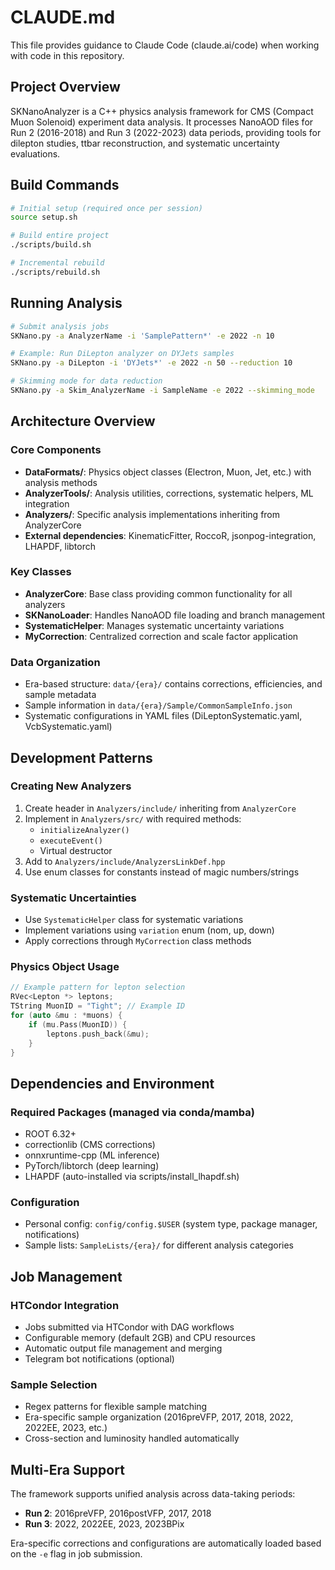 # CLAUDE.md

This file provides guidance to Claude Code (claude.ai/code) when working with code in this repository.

## Project Overview

SKNanoAnalyzer is a C++ physics analysis framework for CMS (Compact Muon Solenoid) experiment data analysis. It processes NanoAOD files for Run 2 (2016-2018) and Run 3 (2022-2023) data periods, providing tools for dilepton studies, ttbar reconstruction, and systematic uncertainty evaluations.

## Build Commands

```bash
# Initial setup (required once per session)
source setup.sh

# Build entire project
./scripts/build.sh

# Incremental rebuild
./scripts/rebuild.sh
```

## Running Analysis

```bash
# Submit analysis jobs
SKNano.py -a AnalyzerName -i 'SamplePattern*' -e 2022 -n 10

# Example: Run DiLepton analyzer on DYJets samples
SKNano.py -a DiLepton -i 'DYJets*' -e 2022 -n 50 --reduction 10

# Skimming mode for data reduction
SKNano.py -a Skim_AnalyzerName -i SampleName -e 2022 --skimming_mode
```

## Architecture Overview

### Core Components
- **DataFormats/**: Physics object classes (Electron, Muon, Jet, etc.) with analysis methods
- **AnalyzerTools/**: Analysis utilities, corrections, systematic helpers, ML integration  
- **Analyzers/**: Specific analysis implementations inheriting from AnalyzerCore
- **External dependencies**: KinematicFitter, RoccoR, jsonpog-integration, LHAPDF, libtorch

### Key Classes
- **AnalyzerCore**: Base class providing common functionality for all analyzers
- **SKNanoLoader**: Handles NanoAOD file loading and branch management
- **SystematicHelper**: Manages systematic uncertainty variations
- **MyCorrection**: Centralized correction and scale factor application

### Data Organization
- Era-based structure: `data/{era}/` contains corrections, efficiencies, and sample metadata
- Sample information in `data/{era}/Sample/CommonSampleInfo.json`
- Systematic configurations in YAML files (DiLeptonSystematic.yaml, VcbSystematic.yaml)

## Development Patterns

### Creating New Analyzers
1. Create header in `Analyzers/include/` inheriting from `AnalyzerCore`
2. Implement in `Analyzers/src/` with required methods:
   - `initializeAnalyzer()`
   - `executeEvent()`
   - Virtual destructor
3. Add to `Analyzers/include/AnalyzersLinkDef.hpp`
4. Use enum classes for constants instead of magic numbers/strings

### Systematic Uncertainties
- Use `SystematicHelper` class for systematic variations
- Implement variations using `variation` enum (nom, up, down)
- Apply corrections through `MyCorrection` class methods

### Physics Object Usage
```cpp
// Example pattern for lepton selection
RVec<Lepton *> leptons;
TString MuonID = "Tight"; // Example ID
for (auto &mu : *muons) {
    if (mu.Pass(MuonID)) {
        leptons.push_back(&mu);
    }
}
```

## Dependencies and Environment

### Required Packages (managed via conda/mamba)
- ROOT 6.32+
- correctionlib (CMS corrections)
- onnxruntime-cpp (ML inference)
- PyTorch/libtorch (deep learning)
- LHAPDF (auto-installed via scripts/install\_lhapdf.sh)

### Configuration
- Personal config: `config/config.$USER` (system type, package manager, notifications)
- Sample lists: `SampleLists/{era}/` for different analysis categories

## Job Management

### HTCondor Integration
- Jobs submitted via HTCondor with DAG workflows
- Configurable memory (default 2GB) and CPU resources
- Automatic output file management and merging
- Telegram bot notifications (optional)

### Sample Selection
- Regex patterns for flexible sample matching
- Era-specific sample organization (2016preVFP, 2017, 2018, 2022, 2022EE, 2023, etc.)
- Cross-section and luminosity handled automatically

## Multi-Era Support

The framework supports unified analysis across data-taking periods:
- **Run 2**: 2016preVFP, 2016postVFP, 2017, 2018
- **Run 3**: 2022, 2022EE, 2023, 2023BPix

Era-specific corrections and configurations are automatically loaded based on the `-e` flag in job submission.
